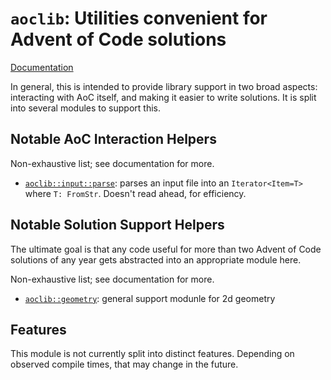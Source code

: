 # `aoclib`: Utilities convenient for Advent of Code solutions

[Documentation](https://aoclib-docs.netlify.app/aoclib/)

In general, this is intended to provide library support in two broad aspects:
interacting with AoC itself, and making it easier to write solutions.
It is split into several modules to support this.

## Notable AoC Interaction Helpers

Non-exhaustive list; see documentation for more.

- [`aoclib::input::parse`](https://aoclib-docs.netlify.app/aoclib/input/fn.parse.html): parses an input file into an `Iterator<Item=T>` where `T: FromStr`. Doesn't read ahead, for efficiency.

## Notable Solution Support Helpers

The ultimate goal is that any code useful for more than two Advent of Code solutions
of any year gets abstracted into an appropriate module here.

Non-exhaustive list; see documentation for more.

- [`aoclib::geometry`](https://aoclib-docs.netlify.app/aoclib/geometry/index.html): general support modunle for 2d geometry

## Features

This module is not currently split into distinct features. Depending on observed
compile times, that may change in the future.
